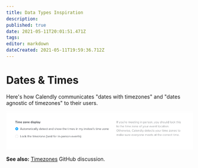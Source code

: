 ```yaml
---
title: Data Types Inspiration
description: 
published: true
date: 2021-05-11T20:01:51.471Z
tags: 
editor: markdown
dateCreated: 2021-05-11T19:59:36.712Z
---
```


# Dates & Times
Here's how Calendly communicates "dates with timezones" and "dates agnostic of timezones" to their users. 

![screen_shot_2021-05-11_at_3.19.20_pm.png](/design-inspiration/screen_shot_2021-05-11_at_3.19.20_pm.png)

**See also:** [Timezones](https://github.com/centerofci/mathesar/discussions/119) GitHub discussion.